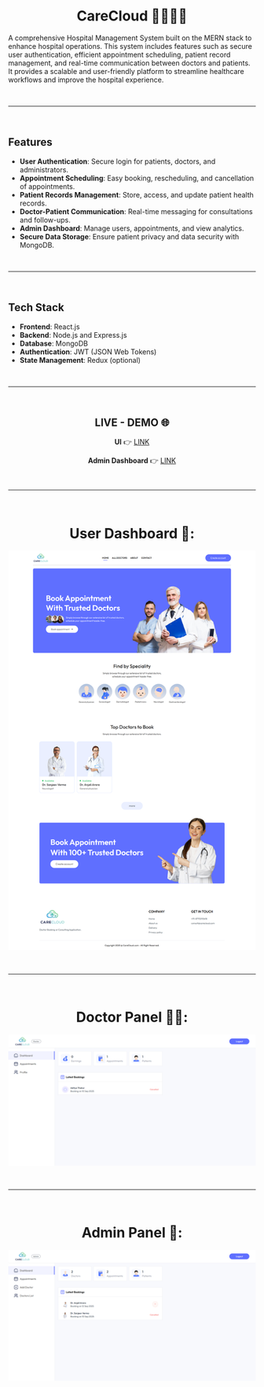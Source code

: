 <div align="center">
  
# CareCloud 👨‍⚕️🏥🤒
</div>

A comprehensive Hospital Management System built on the MERN stack to enhance hospital operations. This system includes features such as secure user authentication, efficient appointment scheduling, patient record management, and real-time communication between doctors and patients. It provides a scalable and user-friendly platform to streamline healthcare workflows and improve the hospital experience.

<br/><hr/><br/>

## Features
- **User Authentication**: Secure login for patients, doctors, and administrators.
- **Appointment Scheduling**: Easy booking, rescheduling, and cancellation of appointments.
- **Patient Records Management**: Store, access, and update patient health records.
- **Doctor-Patient Communication**: Real-time messaging for consultations and follow-ups.
- **Admin Dashboard**: Manage users, appointments, and view analytics.
- **Secure Data Storage**: Ensure patient privacy and data security with MongoDB.

<br/><hr/><br/>

## Tech Stack
- **Frontend**: React.js
- **Backend**: Node.js and Express.js
- **Database**: MongoDB
- **Authentication**: JWT (JSON Web Tokens)
- **State Management**: Redux (optional)

<br/><hr/><br/>

<div align="center">

## LIVE - DEMO 🌐
  
**UI** 👉 [LINK](https://care-cloud.vercel.app)

**Admin Dashboard** 👉 [LINK](https://care-cloud-panel.vercel.app)
</div>

<br/><hr/><br/>

<div align="center">

# User Dashboard 👤:
![UI](./frontend/src/assets/homepage.png)

<br /><hr /><br />

# Doctor Panel 🧑‍⚕️:
![doctor-panel](./frontend/src/assets/doctor-dashboard.png)

<br /><hr /><br />

# Admin Panel 🎯:
![admin-panel](./frontend/src/assets/admin-panel.png)

</div>

